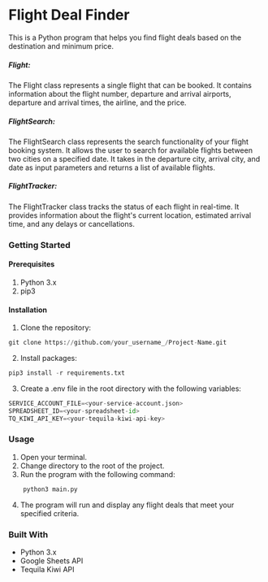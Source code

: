 # Flight Deal Finder

This is a Python program that helps you find flight deals based on the destination and minimum price.

##### Flight:
The Flight class represents a single flight that can be booked. It contains information about the flight number, departure and arrival airports, departure and arrival times, the airline, and the price.

##### FlightSearch:
The FlightSearch class represents the search functionality of your flight booking system. It allows the user to search for available flights between two cities on a specified date. It takes in the departure city, arrival city, and date as input parameters and returns a list of available flights.

##### FlightTracker:
The FlightTracker class tracks the status of each flight in real-time. It provides information about the flight's current location, estimated arrival time, and any delays or cancellations.


### Getting Started 

#### Prerequisites

1. Python 3.x
2. pip3 

#### Installation

1. Clone the repository:

```python 
git clone https://github.com/your_username_/Project-Name.git
```
2. Install packages:

```python 
pip3 install -r requirements.txt
```
3. Create a .env file in the root directory with the following variables:
```python
SERVICE_ACCOUNT_FILE=<your-service-account.json>
SPREADSHEET_ID=<your-spreadsheet-id>
TQ_KIWI_API_KEY=<your-tequila-kiwi-api-key>
```
### Usage

1. Open your terminal.
2. Change directory to the root of the project.
3. Run the program with the following command:
```python 
    python3 main.py
```
4. The program will run and display any flight deals that meet your specified criteria.

### Built With

* Python 3.x
* Google Sheets API
* Tequila Kiwi API
